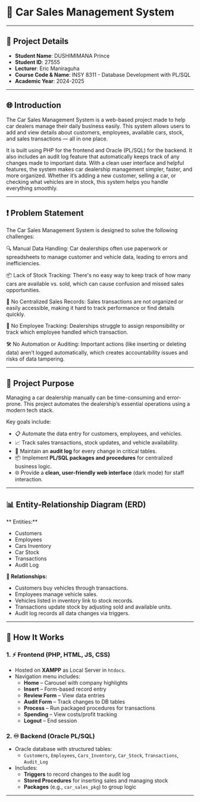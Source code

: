# 🚗 Car Sales Management System
---

## 📅 Project Details

- **Student Name**: DUSHIMIMANA Prince
- **Student ID**: 27555
- **Lecturer**: Eric Maniraguha
- **Course Code & Name**: INSY 8311 - Database Development with PL/SQL
- **Academic Year**: 2024-2025
---

## 🌐 Introduction
The Car Sales Management System is a web-based project made to help car dealers manage their daily business easily. This system allows users to add and view details about customers, employees, available cars, stock, and sales transactions — all in one place.

It is built using PHP for the frontend and Oracle (PL/SQL) for the backend. It also includes an audit log feature that automatically keeps track of any changes made to important data. With a clean user interface and helpful features, the system makes car dealership management simpler, faster, and more organized.
Whether it’s adding a new customer, selling a car, or checking what vehicles are in stock, this system helps you handle everything smoothly.

---

## ❗ Problem Statement

The Car Sales Management System is designed to solve the following challenges:

🔍 Manual Data Handling: Car dealerships often use paperwork or spreadsheets to manage customer and vehicle data, leading to errors and inefficiencies.

📦 Lack of Stock Tracking: There's no easy way to keep track of how many cars are available vs. sold, which can cause confusion and missed sales opportunities.

🧾 No Centralized Sales Records: Sales transactions are not organized or easily accessible, making it hard to track performance or find details quickly.

👥 No Employee Tracking: Dealerships struggle to assign responsibility or track which employee handled which transaction.

🛠️ No Automation or Auditing: Important actions (like inserting or deleting data) aren’t logged automatically, which creates accountability issues and risks of data tampering.

---

## 📌 Project Purpose

Managing a car dealership manually can be time-consuming and error-prone. This project automates the dealership’s essential operations using a modern tech stack. 

Key goals include:
- 📋 Automate the data entry for customers, employees, and vehicles.
- 📈 Track sales transactions, stock updates, and vehicle availability.
- 🔐 Maintain an **audit log** for every change in critical tables.
- 📦 Implement **PL/SQL packages and procedures** for centralized business logic.
- 🌐 Provide a **clean, user-friendly web interface** (dark mode) for staff interaction.

---

## 📊 Entity-Relationship Diagram (ERD)

** Entities:**
- Customers
- Employees
- Cars Inventory
- Car Stock
- Transactions
- Audit Log

**🔗 Relationships:** 
- Customers buy vehicles through transactions.
- Employees manage vehicle sales.
- Vehicles listed in inventory link to stock records.
- Transactions update stock by adjusting sold and available units.
- Audit log records all data changes via triggers.

---

## 🧠 How It Works

### 1. **⚡ Frontend (PHP, HTML, JS, CSS)**
- Hosted on **XAMPP** as Local Server in `htdocs`.
- Navigation menu includes:
  - **Home** – Carousel with company highlights
  - **Insert** – Form-based record entry
  - **Review Form** – View data entries
  - **Audit Form** – Track changes to DB tables
  - **Process** – Run packaged procedures for transactions
  - **Spending** – View costs/profit tracking
  - **Logout** – End session

### 2. **♾️ Backend (Oracle PL/SQL)**
- Oracle database with structured tables:
  - `Customers`, `Employees`, `Cars_Inventory`, `Car_Stock`, `Transactions`, `Audit_Log`
- Includes:
  - **Triggers** to record changes to the audit log
  - **Stored Procedures** for inserting sales and managing stock
  - **Packages** (e.g., `car_sales_pkg`) to group logic

---

